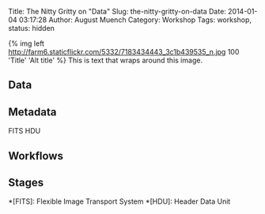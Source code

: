 Title: The Nitty Gritty on "Data"
Slug: the-nitty-gritty-on-data
Date: 2014-01-04 03:17:28
Author: August Muench
Category: Workshop
Tags: workshop,
status: hidden


{% img left http://farm6.staticflickr.com/5332/7183434443_3c1b439535_n.jpg 100 'Title' 'Alt title' %}
This is text that wraps around this image. 

## Data

## Metadata

FITS
HDU

## Workflows

## Stages



*[FITS]: Flexible Image Transport System
*[HDU]: Header Data Unit
